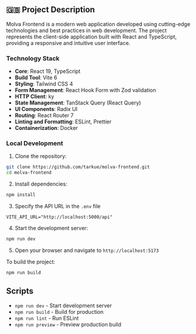 ## 🇬🇧 Project Description

Molva Frontend is a modern web application developed using cutting-edge technologies and best practices in web development. The project represents the client-side application built with React and TypeScript, providing a responsive and intuitive user interface.

### Technology Stack

- **Core**: React 19, TypeScript
- **Build Tool**: Vite 6
- **Styling**: Tailwind CSS 4
- **Form Management**: React Hook Form with Zod validation
- **HTTP Client**: ky
- **State Management**: TanStack Query (React Query)
- **UI Components**: Radix UI
- **Routing**: React Router 7
- **Linting and Formatting**: ESLint, Prettier
- **Containerization**: Docker

### Local Development

1. Clone the repository:

```bash
git clone https://github.com/tarkue/molva-frontend.git
cd molva-frontend
```

2. Install dependencies:

```bash
npm install
```

3. Specify the API URL in the `.env` file

```env
VITE_API_URL="http://localhost:5000/api"
```

4. Start the development server:

```bash
npm run dev
```

5. Open your browser and navigate to `http://localhost:5173`

To build the project:

```bash
npm run build
```

## Scripts

- `npm run dev` - Start development server
- `npm run build` - Build for production
- `npm run lint` - Run ESLint
- `npm run preview` - Preview production build
